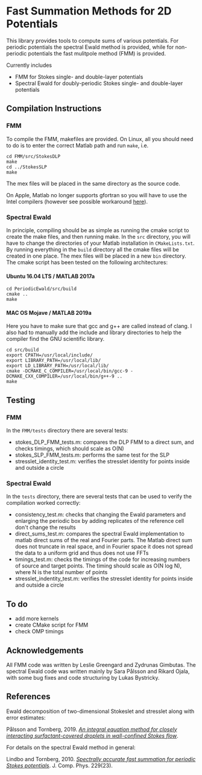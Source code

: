 # Fast Summation Methods for 2D Potentials

This library provides tools to compute sums of various potentials. For periodic potentials the spectral Ewald method is provided, while for non-periodic potentials the fast mulitpole method (FMM) is provided. 

Currently includes
* FMM for Stokes single- and double-layer potentials
* Spectral Ewald for doubly-periodic Stokes single- and double-layer potentials

## Compilation Instructions

### FMM

To compile the FMM, makefiles are provided. On Linux, all you should need to do is to enter the correct Matlab path and run `make`, i.e.

	cd FMM/src/StokesDLP
	make
	cd ../StokesSLP
	make

The mex files will be placed in the same directory as the source code.


On Apple, Matlab no longer supports gfortran so you will have to use the Intel compilers (however see possible workaround [here](https://se.mathworks.com/matlabcentral/answers/338303-how-to-set-up-mex-with-gfortran-on-mac)).

### Spectral Ewald
In principle, compiling should be as simple as running the cmake script to create the make files, and then running make. In the `src` directory, you will have to change the directories of your Matlab installation in `CMakeLists.txt`. By running everything in the `build` directory all the cmake files will be created in one place. The mex files will be placed in a new `bin` directory. The cmake script has been tested on the following architectures:

#### Ubuntu 16.04 LTS / MATLAB 2017a

	cd PeriodicEwald/src/build
	cmake ..
	make

#### MAC OS Mojave / MATLAB 2019a

Here you have to make sure that gcc and g++ are called instead of clang. I also had to manually add the include and library directories to help the compiler find the GNU scientific library.

	cd src/build
	export CPATH=/usr/local/include/
	export LIBRARY_PATH=/usr/local/lib/
	export LD_LIBRARY_PATH=/usr/local/lib/
	cmake -DCMAKE_C_COMPILER=/usr/local/bin/gcc-9 -DCMAKE_CXX_COMPILER=/usr/local/bin/g++-9 .. 
	make

## Testing

### FMM

In the `FMM/tests` directory there are several tests:
* stokes_DLP_FMM_tests.m: compares the DLP FMM to a direct sum, and checks timings, which should scale as O(N)
* stokes_SLP_FMM_tests.m: performs the same test for the SLP
* stresslet_identity_test.m: verifies the stresslet identity for points inside and outside a circle

### Spectral Ewald
In the `tests` directory, there are several tests that can be used to verify the compilation worked correctly:
* consistency_test.m: checks that changing the Ewald parameters and enlarging the periodic box by adding replicates of the reference cell don't change the results
* direct_sums_test.m: compares the spectral Ewald implementation to matlab direct sums of the real and Fourier parts. The Matlab direct sum does not truncate in real space, and in Fourier space it does not spread the data to a uniform grid and thus does not use FFTs
* timings_test.m: checks the timings of the code for increasing numbers of source and target points. The timing should scale as O(N log N), where N is the total number of points
* stresslet_indentity_test.m: verifies the stresslet identity for points inside and outside a circle


## To do

* add more kernels
* create CMake script for FMM
* check OMP timings

## Acknowledgements

All FMM code was written by Leslie Greengard and Zydrunas Gimbutas. The spectral Ewald code was written mainly by Sara Pålsson and Rikard Ojala, with some bug fixes and code structuring by Lukas Bystricky. 

## References

Ewald decomposition of two-dimensional Stokeslet and stresslet along with error estimates:

Pålsson and Tornberg, 2019. [*An integral equation method for closely interacting surfactant-covered droplets in wall-confined Stokes flow*](https://arxiv.org/abs/1909.12581).

For details on the spectral Ewald method in general:

Lindbo and Tornberg, 2010. [*Spectrally accurate fast summation for periodic Stokes potentials*](https://www.sciencedirect.com/science/article/pii/S0021999110004730). J. Comp. Phys. 229(23). 
